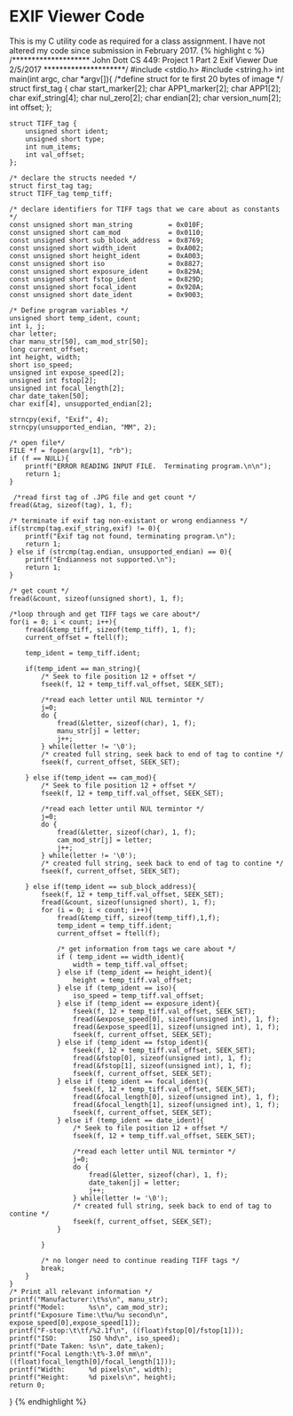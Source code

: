 # EXIF Viewer Code

This is my C utility code as required for a class assignment.  I have not altered my code since submission in February 2017.
{% highlight c %}
/********************
John Dott
CS 449: Project 1 Part 2
Exif Viewer
Due 2/5/2017
*********************/
#include <stdio.h>
#include <string.h>
int main(int argc, char *argv[]){
	/*define struct for te first 20 bytes of image */
	struct first_tag {
		char start_marker[2];
		char APP1_marker[2];
		char APP1[2];
		char exif_string[4];
		char nul_zero[2];
		char endian[2];
		char version_num[2];
		int offset;
	};
	
	struct TIFF_tag {
		unsigned short ident;
		unsigned short type;
		int num_items;
		int val_offset;
	};
	
	/* declare the structs needed */
	struct first_tag tag;
	struct TIFF_tag temp_tiff;
	
	/* declare identifiers for TIFF tags that we care about as constants */
	const unsigned short man_string			= 0x010F;
	const unsigned short cam_mod			= 0x0110;
	const unsigned short sub_block_address 	= 0x8769;
	const unsigned short width_ident 		= 0xA002;
	const unsigned short height_ident 		= 0xA003;
	const unsigned short iso 				= 0x8827;
	const unsigned short exposure_ident 	= 0x829A;
	const unsigned short fstop_ident 		= 0x829D;
	const unsigned short focal_ident 		= 0x920A;
	const unsigned short date_ident 		= 0x9003;
	
	/* Define program variables */
	unsigned short temp_ident, count;
	int i, j;
	char letter;
	char manu_str[50], cam_mod_str[50];
	long current_offset;
	int height, width;
	short iso_speed;
	unsigned int expose_speed[2];
	unsigned int fstop[2];
	unsigned int focal_length[2];
	char date_taken[50];
	char exif[4], unsupported_endian[2];
	
	strncpy(exif, "Exif", 4);
	strncpy(unsupported_endian, "MM", 2);
	
	/* open file*/
	FILE *f = fopen(argv[1], "rb");
	if (f == NULL){
		printf("ERROR READING INPUT FILE.  Terminating program.\n\n");
		return 1;
	}
	
	 /*read first tag of .JPG file and get count */
	fread(&tag, sizeof(tag), 1, f);
	
	/* terminate if exif tag non-existant or wrong endianness */
	if(strcmp(tag.exif_string,exif) != 0){
		printf("Exif tag not found, terminating program.\n");
		return 1;
	} else if (strcmp(tag.endian, unsupported_endian) == 0){
		printf("Endianness not supported.\n");
		return 1;
	}
		
	/* get count */
	fread(&count, sizeof(unsigned short), 1, f);
	
	/*loop through and get TIFF tags we care about*/
	for(i = 0; i < count; i++){
		fread(&temp_tiff, sizeof(temp_tiff), 1, f);
		current_offset = ftell(f);
		
		temp_ident = temp_tiff.ident;
	
		if(temp_ident == man_string){
			/* Seek to file position 12 + offset */
			fseek(f, 12 + temp_tiff.val_offset, SEEK_SET);
			
			/*read each letter until NUL termintor */
			j=0;
			do {
				fread(&letter, sizeof(char), 1, f);
				manu_str[j] = letter;
				j++;
			} while(letter != '\0');
			/* created full string, seek back to end of tag to contine */
			fseek(f, current_offset, SEEK_SET);
			
		} else if(temp_ident == cam_mod){
			/* Seek to file position 12 + offset */
			fseek(f, 12 + temp_tiff.val_offset, SEEK_SET);
			
			/*read each letter until NUL termintor */
			j=0;
			do {
				fread(&letter, sizeof(char), 1, f);
				cam_mod_str[j] = letter;
				j++;
			} while(letter != '\0');
			/* created full string, seek back to end of tag to contine */
			fseek(f, current_offset, SEEK_SET);
			
		} else if(temp_ident == sub_block_address){
			fseek(f, 12 + temp_tiff.val_offset, SEEK_SET);
			fread(&count, sizeof(unsigned short), 1, f);
			for (i = 0; i < count; i++){
				fread(&temp_tiff, sizeof(temp_tiff),1,f);
				temp_ident = temp_tiff.ident;
				current_offset = ftell(f);
				
				/* get information from tags we care about */
				if ( temp_ident == width_ident){
					width = temp_tiff.val_offset;
				} else if (temp_ident == height_ident){
					height = temp_tiff.val_offset;
				} else if (temp_ident == iso){
					iso_speed = temp_tiff.val_offset;
				} else if (temp_ident == exposure_ident){
					fseek(f, 12 + temp_tiff.val_offset, SEEK_SET);
					fread(&expose_speed[0], sizeof(unsigned int), 1, f);
					fread(&expose_speed[1], sizeof(unsigned int), 1, f);
					fseek(f, current_offset, SEEK_SET);
				} else if (temp_ident == fstop_ident){
					fseek(f, 12 + temp_tiff.val_offset, SEEK_SET);
					fread(&fstop[0], sizeof(unsigned int), 1, f);
					fread(&fstop[1], sizeof(unsigned int), 1, f);
					fseek(f, current_offset, SEEK_SET);
				} else if (temp_ident == focal_ident){
					fseek(f, 12 + temp_tiff.val_offset, SEEK_SET);
					fread(&focal_length[0], sizeof(unsigned int), 1, f);
					fread(&focal_length[1], sizeof(unsigned int), 1, f);
					fseek(f, current_offset, SEEK_SET);
				} else if (temp_ident == date_ident){
					/* Seek to file position 12 + offset */
					fseek(f, 12 + temp_tiff.val_offset, SEEK_SET);
					
					/*read each letter until NUL termintor */
					j=0;
					do {
						fread(&letter, sizeof(char), 1, f);
						date_taken[j] = letter;
						j++;
					} while(letter != '\0');
					/* created full string, seek back to end of tag to contine */
					fseek(f, current_offset, SEEK_SET);
				}
				
			}
			
			/* no longer need to continue reading TIFF tags */
			break;
		}
	}
	/* Print all relevant information */
	printf("Manufacturer:\t%s\n", manu_str);
	printf("Model: 		%s\n", cam_mod_str);
	printf("Exposure Time:\t%u/%u second\n", expose_speed[0],expose_speed[1]);
	printf("F-stop:\t\tf/%2.1f\n", ((float)fstop[0]/fstop[1]));
	printf("ISO:		ISO %hd\n", iso_speed);
	printf("Date Taken:	%s\n", date_taken);
	printf("Focal Length:\t%-3.0f mm\n", ((float)focal_length[0]/focal_length[1]));
	printf("Width: 		%d pixels\n", width);
	printf("Height:		%d pixels\n", height);
	return 0;
}
{% endhighlight %}
